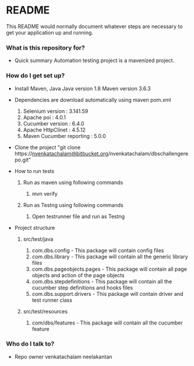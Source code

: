 # README #

This README would normally document whatever steps are necessary to get your application up and running.

### What is this repository for? ###

* Quick summary
	Automation testing project is a mavenized project.


### How do I get set up? ###

* Install Maven, Java
	Java version 1.8
	Maven version 3.6.3
	
* Dependencies are download automatically using maven pom.xml
	1. Selenium version : 3.141.59
	2. Apache poi : 4.0.1
	3. Cucumber version : 6.4.0
	4. Apache HttpClinet : 4.5.12
	5. Maven Cucumber reporting : 5.0.0

* Clone the project "git clone https://nvenkatachalam@bitbucket.org/nvenkatachalam/dbschallengerepo.git"

* How to run tests
	1. Run as maven using following commands
		1. mvn verify
	
	2. Run as Testng using following commands
	 	1. Open testrunner file and run as Testng
	
* Project structure
	1. src/test/java
		1. com.dbs.config - This package will contain config files
		2. com.dbs.library - This package will contain all the generic library files
		3. com.dbs.pageobjects.pages - This package will contain all page objects and action of the page objects
		4. com.dbs.stepdefinitions - This package will contain all the cucumber step definitions and hooks files
		5. com.dbs.support.drivers - This package will contain driver and test runner class

	2. src/test/resources
		1. com/dbs/features - This package will contain all the cucumber feature

### Who do I talk to? ###

* Repo owner venkatachalam neelakantan
